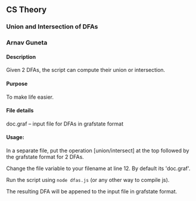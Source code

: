 ## CS Theory
### Union and Intersection of DFAs
### Arnav Guneta

#### Description
Given 2 DFAs, the script can compute their union or intersection.

#### Purpose
To make life easier.

#### File details
doc.graf – input file for DFAs in grafstate format

#### Usage:
In a separate file, put the operation [union/intersect] at the top followed by the grafstate format for 2 DFAs.

Change the file variable to your filename at line 12. By default its 'doc.graf'.

Run the script using `node dfas.js` (or any other way to compile js).

The resulting DFA will be appened to the input file in grafstate format.
